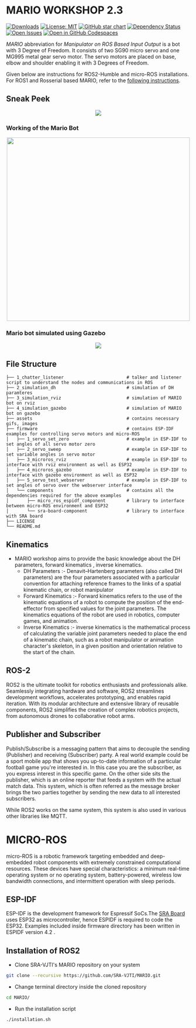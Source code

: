 # MARIO WORKSHOP 2.3

[![Downloads](https://static.pepy.tech/badge/MARIO/month)](https://pepy.tech/project/MARIO)
[![License: MIT](https://img.shields.io/badge/License-MIT-yellow.svg)](https://opensource.org/licenses/MIT)
[![GitHub star chart](https://img.shields.io/github/stars/SRA-VJTI/MARIO?style=social)](https://star-history.com/#SRA-VJTI/MARIO)
[![Dependency Status](https://img.shields.io/librariesio/github/SRA-VJTI/MARIO)](https://libraries.io/github/SRA-VJTI/MARIO)
[![Open Issues](https://img.shields.io/github/issues-raw/SRA-VJTI/MARIO)](https://github.com/SRA-VJTI/MARIO/issues)
[![Open in GitHub Codespaces](https://github.com/codespaces/badge.svg)](https://codespaces.new/SRA-VJTI/MARIO)

*MARIO* abbreviation for *Manipulator on ROS Based Input Output* is a bot with 3 Degree of Freedom. It consists of two SG90 micro servo and one MG995 metal gear servo motor. The servo motors are placed on base, elbow and shoulder enabling it with 3 Degrees of Freedom.

Given below are instructions for ROS2-Humble and micro-ROS installations. For ROS1 and Rosserial based MARIO, refer to the [following instructions](https://github.com/SRA-VJTI/MARIO/tree/noetic).

## Sneak Peek 


<p align="center"><img src="assets/bot2.png"></p>

### Working of the Mario Bot

<p align="center"><img src="assets/simulation_mario_v2.3.gif" width="500" height="500"></p>

### Mario bot simulated using Gazebo 

<p align="center"><img src="assets/simulation.png"></p>



## File Structure 
    ├── 1_chatter_listener                        # talker and listener script to understand the nodes and communications in ROS
    ├── 2_simulation_dh                           # simulation of DH paramteres
    ├── 3_simulation_rviz                         # simulation of MARIO bot on rviz
    ├── 4_simulation_gazebo                       # simulation of MARIO bot on gazebo
    ├── assets                                    # contains necessary gifs, images 
    ├── firmware                                  # contains ESP-IDF examples for controlling servo motors and micro-ROS
    │   ├── 1_servo_set_zero                      # example in ESP-IDF to set angles of all servo motor zero
    │   ├── 2_servo_sweep                         # example in ESP-IDF to set variable angles in servo motor
    │   ├── 3_microros_rviz                       # example in ESP-IDF to interface with rviz environment as well as ESP32
    │   ├── 4_microros_gazebo                     # example in ESP-IDF to interface with gazebo environment as well as ESP32
    │   ├── 5_servo_test_webserver                # example in ESP-IDF to set angles of servo over the webserver interface
    │   └── components                            # contains all the dependencies required for the above examples
    │       ├── micro_ros_espidf_component        # library to interface between micro-ROS environment and ESP32
    │       └── sra-board-component               # library to interface with SRA board
    ├── LICENSE
    └── README.md 

## Kinematics
* MARIO workshop aims to provide the basic knowledge about the DH parameters, forward kinematics , inverse kinematics.
  * DH Parameters :- Denavit–Hartenberg parameters (also called DH parameters) are the four parameters associated with a particular convention for attaching reference frames to the links of a spatial kinematic chain, or robot manipulator
  * Forward Kinematics :- Forward kinematics refers to the use of the kinematic equations of a robot to compute the position of the end-effector from specified values for the joint parameters. The kinematics equations of the robot are used in robotics, computer games, and animation.
  * Inverse Kinematics :- inverse kinematics is the mathematical process of calculating the variable joint parameters needed to place the end of a kinematic chain, such as a robot manipulator or animation character's skeleton, in a given position and orientation relative to the start of the chain.

## ROS-2 
ROS2 is the ultimate toolkit for robotics enthusiasts and professionals alike. Seamlessly integrating hardware and software, ROS2 streamlines development workflows, accelerates prototyping, and enables rapid iteration. With its modular architecture and extensive library of reusable components, ROS2 simplifies the creation of complex robotics projects, from autonomous drones to collaborative robot arms. 


## Publisher and Subscriber
Publish/Subscribe is a messaging pattern that aims to decouple the sending (Publisher) and receiving (Subscriber) party. A real world example could be a sport mobile app that shows you up-to-date information of a particular football game you're interested in. In this case you are the subscriber, as you express interest in this specific game. On the other side sits the publisher, which is an online reporter that feeds a system with the actual match data.
This system, which is often referred as the message broker brings the two parties together by sending the new data to all interested subscribers.

While ROS2 works on the same system, this system is also used in various other libraries like MQTT.


# MICRO-ROS
micro-ROS is a robotic framework targeting embedded and deep-embedded robot components with extremely constrained computational resources. These devices have special characteristics: a minimum real-time operating system or no operating system, battery-powered, wireless low bandwidth connections, and intermittent operation with sleep periods.


## ESP-IDF
ESP-IDF is the development framework for Espressif SoCs.The [SRA Board](https://github.com/SRA-VJTI/sra-board-hardware-design) uses ESP32 as microcontroller, hence ESPIDF is required
to code the ESP32. Examples included inside firmware directory has been written in ESPIDF version 4.2 .

## Installation of ROS2

- Clone SRA-VJTI's MARIO repository on your system
```bash 
git clone --recursive https://github.com/SRA-VJTI/MARIO.git
```
- Change terminal directory inside the cloned repository
```bash
cd MARIO/
```
- Run the installation script
```bash 
./installation.sh
```

